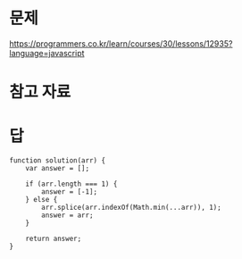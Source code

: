 # 문제
https://programmers.co.kr/learn/courses/30/lessons/12935?language=javascript

# 참고 자료

# 답
    function solution(arr) {
        var answer = [];

        if (arr.length === 1) {
            answer = [-1];
        } else {
            arr.splice(arr.indexOf(Math.min(...arr)), 1);
            answer = arr;
        }

        return answer;
    }

